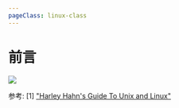 ```yaml
---
pageClass: linux-class
---
```


# 前言
<img src='/images/linux/practical_Linux/learn_linux_with_jack.svg'>

参考: 
[1] ["Harley Hahn's Guide To Unix and Linux"](http://unix.harley.com/instructors/internet-resources/index.html)
